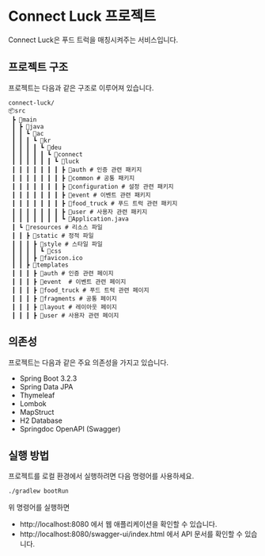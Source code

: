 # Connect Luck 프로젝트

Connect Luck은 푸드 트럭을 매칭시켜주는 서비스입니다.

## 프로젝트 구조

프로젝트는 다음과 같은 구조로 이루어져 있습니다.

```shell
connect-luck/
📦src
 ┣ 📂main
 ┃ ┣ 📂java
 ┃ ┃ ┗ 📂ac
 ┃ ┃ ┃ ┗ 📂kr
 ┃ ┃ ┃ ┃ ┗ 📂deu
 ┃ ┃ ┃ ┃ ┃ ┗ 📂connect
 ┃ ┃ ┃ ┃ ┃ ┃ ┗ 📂luck 
 ┃ ┃ ┃ ┃ ┃ ┃ ┃ ┣ 📂auth # 인증 관련 패키지
 ┃ ┃ ┃ ┃ ┃ ┃ ┃ ┣ 📂common # 공통 패키지
 ┃ ┃ ┃ ┃ ┃ ┃ ┃ ┣ 📂configuration # 설정 관련 패키지
 ┃ ┃ ┃ ┃ ┃ ┃ ┃ ┣ 📂event # 이벤트 관련 패키지
 ┃ ┃ ┃ ┃ ┃ ┃ ┃ ┣ 📂food_truck # 푸드 트럭 관련 패키지
 ┃ ┃ ┃ ┃ ┃ ┃ ┃ ┣ 📂user # 사용자 관련 패키지
 ┃ ┃ ┃ ┃ ┃ ┃ ┃ ┗ 📜Application.java 
 ┃ ┗ 📂resources # 리소스 파일
 ┃ ┃ ┣ 📂static # 정적 파일
 ┃ ┃ ┃ ┣ 📂style # 스타일 파일
 ┃ ┃ ┃ ┃ ┗ 📂css 
 ┃ ┃ ┃ ┣ 📜favicon.ico 
 ┃ ┃ ┣ 📂templates
 ┃ ┃ ┃ ┣ 📂auth # 인증 관련 페이지
 ┃ ┃ ┃ ┣ 📂event  # 이벤트 관련 페이지
 ┃ ┃ ┃ ┣ 📂food_truck # 푸드 트럭 관련 페이지
 ┃ ┃ ┃ ┣ 📂fragments # 공통 페이지
 ┃ ┃ ┃ ┣ 📂layout # 레이아웃 페이지
 ┃ ┃ ┃ ┣ 📂user # 사용자 관련 페이지
```
## 의존성

프로젝트는 다음과 같은 주요 의존성을 가지고 있습니다.

- Spring Boot 3.2.3
- Spring Data JPA
- Thymeleaf
- Lombok
- MapStruct
- H2 Database 
- Springdoc OpenAPI (Swagger)

## 실행 방법

프로젝트를 로컬 환경에서 실행하려면 다음 명령어를 사용하세요.

```bash
./gradlew bootRun
```

위 명령어를 실행하면 
- http://localhost:8080 에서 웹 애플리케이션을 확인할 수 있습니다.
- http://localhost:8080/swagger-ui/index.html 에서 API 문서를 확인할 수 있습니다.

